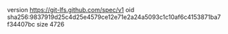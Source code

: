 version https://git-lfs.github.com/spec/v1
oid sha256:9837919d25c4d25e4579ce12e71e2a24a5093c1c10af6c4153871ba7f34407bc
size 4726

